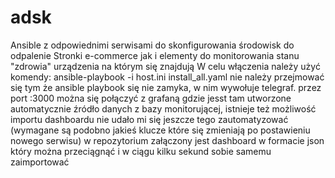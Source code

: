 # adsk


Ansible z odpowiednimi serwisami do skonfigurowania środowisk do odpalenie Stronki e-commerce jak i elementy do monitorowania stanu "zdrowia" urządzenia na którym się znajdują
W celu włączenia należy użyć komendy: ansible-playbook -i  host.ini install_all.yaml       nie należy przejmować się tym że ansible playbook się nie zamyka, w nim wywołuje telegraf. 
przez port :3000 można się połączyć z grafaną gdzie jesst tam utworzone automatycznie źródło danych z bazy monitorującej, istnieje też możliwość importu dashboardu nie udało mi się jeszcze tego zautomatyzować (wymagane są podobno jakieś klucze które się zmieniają po postawieniu nowego serwisu) w repozytorium załączony jest dashboard w formacie json który można przeciągnąć i w ciągu kilku sekund sobie samemu zaimportować
